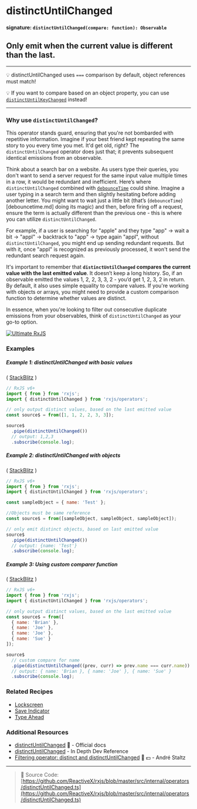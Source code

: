 # distinctUntilChanged

#### signature: `distinctUntilChanged(compare: function): Observable`

## Only emit when the current value is different than the last.

---

💡 distinctUntilChanged uses `===` comparison by default, object references must
match!

💡 If you want to compare based on an object property, you can use
[`distinctUntilKeyChanged`](distinctuntilkeychanged.md) instead!

---

### Why use `distinctUntilChanged`?

This operator stands guard, ensuring that you're not bombarded with repetitive information. Imagine if your best friend kept repeating the same story to you every time you met. It'd get old, right? The `distinctUntilChanged` operator does just that; it prevents subsequent identical emissions from an observable.

Think about a search bar on a website. As users type their queries, you don't want to send a server request for the same input value multiple times in a row, it would be redundant and inefficient. Here’s where `distinctUntilChanged` combined with [`debounceTime`](debouncetime.md) could shine. Imagine a user typing in a search term and then slightly hesitating before adding another letter. You might want to wait just a little bit (that’s (`debounceTime`)[debouncetime.md] doing its magic) and then, before firing off a request, ensure the term is actually different than the previous one - this is where you can utilize `distinctUntilChanged`.

For example, if a user is searching for "apple" and they type "app" -> wait a bit -> "appl" -> backtrack to "app" -> type again "appl", without `distinctUntilChanged`, you might end up sending redundant requests. But with it, once "appl" is recognized as previously processed, it won't send the redundant search request again.

It's important to remember that **`distinctUntilChanged` compares the current value with the last emitted value**. It doesn’t keep a long history. So, if an observable emitted the values 1, 2, 2, 3, 3, 2 - you’d get 1, 2, 3, 2 in return. By default, it also uses simple equality to compare values. If you're working with objects or arrays, you might need to provide a custom comparison function to determine whether values are distinct.

In essence, when you're looking to filter out consecutive duplicate emissions from your observables, think of `distinctUntilChanged` as your go-to option.

[![Ultimate RxJS](https://ultimatecourses.com/static/banners/banner-rxjs.svg 'Ultimate RxJS')](https://ultimatecourses.com/courses/rxjs?ref=4)

### Examples

##### Example 1: distinctUntilChanged with basic values

(
[StackBlitz](https://stackblitz.com/edit/typescript-bsb8mw?file=index.ts&devtoolsheight=100)
)

```js
// RxJS v6+
import { from } from 'rxjs';
import { distinctUntilChanged } from 'rxjs/operators';

// only output distinct values, based on the last emitted value
const source$ = from([1, 1, 2, 2, 3, 3]);

source$
  .pipe(distinctUntilChanged())
  // output: 1,2,3
  .subscribe(console.log);
```

##### Example 2: distinctUntilChanged with objects

(
[StackBlitz](https://stackblitz.com/edit/typescript-moe7mh?file=index.ts&devtoolsheight=100)
)

```js
// RxJS v6+
import { from } from 'rxjs';
import { distinctUntilChanged } from 'rxjs/operators';

const sampleObject = { name: 'Test' };

//Objects must be same reference
const source$ = from([sampleObject, sampleObject, sampleObject]);

// only emit distinct objects, based on last emitted value
source$
  .pipe(distinctUntilChanged())
  // output: {name: 'Test'}
  .subscribe(console.log);
```

##### Example 3: Using custom comparer function

(
[StackBlitz](https://stackblitz.com/edit/typescript-hzta27?file=index.ts&devtoolsheight=100)
)

```js
// RxJS v6+
import { from } from 'rxjs';
import { distinctUntilChanged } from 'rxjs/operators';

// only output distinct values, based on the last emitted value
const source$ = from([
  { name: 'Brian' },
  { name: 'Joe' },
  { name: 'Joe' },
  { name: 'Sue' }
]);

source$
  // custom compare for name
  .pipe(distinctUntilChanged((prev, curr) => prev.name === curr.name))
  // output: { name: 'Brian }, { name: 'Joe' }, { name: 'Sue' }
  .subscribe(console.log);
```

### Related Recipes

- [Lockscreen](../../recipes/lockscreen.md)
- [Save Indicator](../../recipes/save-indicator.md)
- [Type Ahead](../../recipes/type-ahead.md)

### Additional Resources

- [distinctUntilChanged](https://rxjs.dev/api/operators/distinctUntilChanged)
  📰 - Official docs
- [distinctUntilChanged](https://indepth.dev/reference/rxjs/operators/distinct-until-changed) - In Depth Dev Reference
- [Filtering operator: distinct and distinctUntilChanged](https://egghead.io/lessons/rxjs-filtering-operators-distinct-and-distinctuntilchanged?course=rxjs-beyond-the-basics-operators-in-depth)
  🎥 💵 - André Staltz

---

> 📁 Source Code:
> [https://github.com/ReactiveX/rxjs/blob/master/src/internal/operators/distinctUntilChanged.ts](https://github.com/ReactiveX/rxjs/blob/master/src/internal/operators/distinctUntilChanged.ts)
